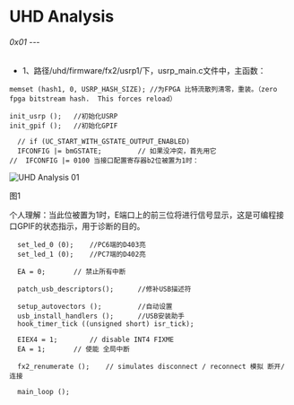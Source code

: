 # UHD Analysis


###### 0x01 ---

* 1、路径/uhd/firmware/fx2/usrp1/下，usrp_main.c文件中，主函数：

```
memset (hash1, 0, USRP_HASH_SIZE); //为FPGA 比特流散列清零，重装。（zero fpga bitstream hash.  This forces reload）
```

```
init_usrp ();	//初始化USRP
init_gpif ();	//初始化GPIF

  // if (UC_START_WITH_GSTATE_OUTPUT_ENABLED)
  IFCONFIG |= bmGSTATE;			// 如果没冲突，首先用它
//	IFCONFIG |= 0100 当接口配置寄存器b2位被置为1时：
```

![UHD Analysis 01](https://s3.amazonaws.com/rfagora/image/img/UHD/UHDAnalysis01.png)

图1

个人理解：当此位被置为1时，E端口上的前三位将进行信号显示，这是可编程接口GPIF的状态指示，用于诊断的目的。

```
  set_led_0 (0);	//PC6端的D403亮
  set_led_1 (0);	//PC7端的D402亮

  EA = 0;		// 禁止所有中断

  patch_usb_descriptors();		//修补USB描述符

  setup_autovectors ();			//自动设置
  usb_install_handlers ();		//USB安装助手
  hook_timer_tick ((unsigned short) isr_tick);

  EIEX4 = 1;		// disable INT4 FIXME
  EA = 1;		// 使能 全局中断

  fx2_renumerate ();	// simulates disconnect / reconnect 模拟 断开/ 连接

  main_loop ();
```
